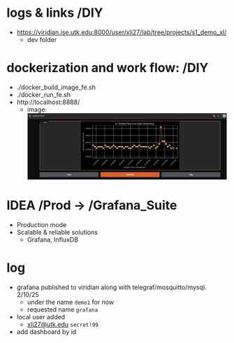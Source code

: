 # logs & links /DIY
- https://viridian.ise.utk.edu:8000/user/xli27/lab/tree/projects/s1_demo_xl/
    - dev folder

# dockerization and work flow: /DIY

- ./docker_build_image_fe.sh
- ./docker_run_fe.sh
- http://localhost:8888/
    - image: ![1738814240037](DIY/image/readme/1738814240037.png)


# IDEA /Prod -> /Grafana_Suite
- Production mode
- Scalable & reliable solutions 
    - Grafana, InfluxDB

# log
- grafana published to viridian along with telegraf/mosquitto/mysql. 2/10/25
    - under the name `demo1` for now
    - requested name `grafana`
- local user added 
    - xli27@utk.edu `secret!99`
- add dashboard by id